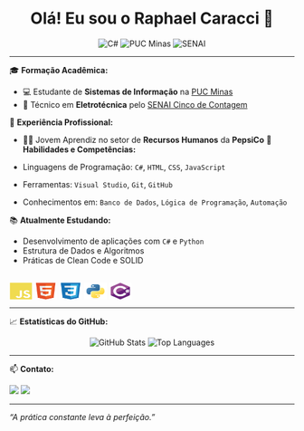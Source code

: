 <h1 align="center">Olá! Eu sou o Raphael Caracci 👋</h1>

<p align="center">
  <img src="https://img.shields.io/badge/C%23-Programador-blue?style=for-the-badge&logo=csharp" alt="C#">
  <img src="https://img.shields.io/badge/Sistemas%20de%20Informa%C3%A7%C3%A3o-PUC%20Minas-blue?style=for-the-badge" alt="PUC Minas">
  <img src="https://img.shields.io/badge/Eletrot%C3%A9cnica-SENAI-red?style=for-the-badge" alt="SENAI">
</p>

---

🎓 **Formação Acadêmica:**

- 💻 Estudante de **Sistemas de Informação** na [PUC Minas](https://www.pucminas.br)
- 🔌 Técnico em **Eletrotécnica** pelo [SENAI Cinco de Contagem](https://www.senaimg.com.br)

💼 **Experiência Profissional:**

- 🧑‍💼 Jovem Aprendiz no setor de **Recursos Humanos** da **PepsiCo**
🧠 **Habilidades e Competências:**

- Linguagens de Programação: `C#`, `HTML`, `CSS`, `JavaScript`
- Ferramentas: `Visual Studio`, `Git`, `GitHub`
- Conhecimentos em: `Banco de Dados`, `Lógica de Programação`, `Automação`

📚 **Atualmente Estudando:**

- Desenvolvimento de aplicações com `C#` e `Python`
- Estrutura de Dados e Algoritmos
- Práticas de Clean Code e SOLID

<div style="display: inline_block"><br>
  <img align="center" alt="Raphael-Js" height="30" width="40" src="https://raw.githubusercontent.com/devicons/devicon/master/icons/javascript/javascript-plain.svg">
  <img align="center" alt="Raphael-HTML" height="30" width="40" src="https://raw.githubusercontent.com/devicons/devicon/master/icons/html5/html5-original.svg">
  <img align="center" alt="Raphael-CSS" height="30" width="40" src="https://raw.githubusercontent.com/devicons/devicon/master/icons/css3/css3-original.svg">
  <img align="center" alt="Raphael-Python" height="30" width="40" src="https://raw.githubusercontent.com/devicons/devicon/master/icons/python/python-original.svg">
  <img align="center" alt="Raphael-Csharp" height="30" width="40" src="https://raw.githubusercontent.com/devicons/devicon/master/icons/csharp/csharp-original.svg">
</div>

---

📈 **Estatísticas do GitHub:**

<p align="center">
  <img src="https://github-readme-stats.vercel.app/api?username=R4phaelCB&show_icons=true&theme=radical" alt="GitHub Stats">
  <img src="https://github-readme-stats.vercel.app/api/top-langs/?username=R4phaelCB&layout=compact&theme=radical" alt="Top Languages">
</p>

---

📫 **Contato:**

<div> 
  <a href = "mailto:raphaelcaracci@gmail.com"><img src="https://img.shields.io/badge/-Gmail-%23333?style=for-the-badge&logo=gmail&logoColor=white" target="_blank"></a>
  <a href="https://www.linkedin.com/in/raphaelcaracci target="_blank"><img src="https://img.shields.io/badge/-LinkedIn-%230077B5?style=for-the-badge&logo=linkedin&logoColor=white" target="_blank"></a> 
  
</div>

---

*“A prática constante leva à perfeição.”*

